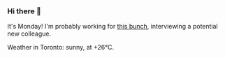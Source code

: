### Hi there :wave:

It's Monday! I'm probably working for [this bunch](https://github.com/kohofinancial), interviewing a potential new colleague.

Weather in Toronto: sunny, at +26°C.
